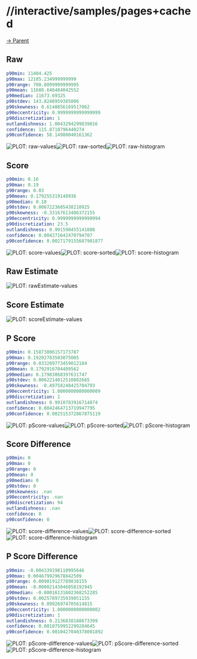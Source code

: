 
# //interactive/samples/pages+cached

[→ Parent](../..)


## Raw


```yaml
p90min: 11404.425
p90max: 12185.234999999999
p90range: 780.8099999999995
p90mean: 11688.646484042552
p90median: 11673.69325
p90stdev: 143.8248959385006
p90skewness: 0.6148856169517062
p90eccentricity: 0.9999999999999999
p90discretization: 1
outlandishness: 1.0043294299839016
confidence: 115.8718796440274
p90confidence: 58.14980040161362

```

![PLOT: raw-values](./raw/values.svg)![PLOT: raw-sorted](./raw/sorted.svg)![PLOT: raw-histogram](./raw/histogram.svg)
## Score


```yaml
p90min: 0.16
p90max: 0.19
p90range: 0.03
p90mean: 0.179255319148936
p90median: 0.18
p90stdev: 0.0067223605438210925
p90skewness: -0.33167613486372155
p90eccentricity: 0.9999999999999994
p90discretization: 23.5
outlandishness: 0.991590455141808
confidence: 0.004271642470794707
p90confidence: 0.0027179155687901877

```

![PLOT: score-values](./score/values.svg)![PLOT: score-sorted](./score/sorted.svg)![PLOT: score-histogram](./score/histogram.svg)
## Raw Estimate

![PLOT: rawEstimate-values](./rawEstimate/values.svg)
## Score Estimate

![PLOT: scoreEstimate-values](./scoreEstimate/values.svg)
## P Score


```yaml
p90min: 0.15873806157173787
p90max: 0.19202783503075005
p90range: 0.033289773459012184
p90mean: 0.1792916704409562
p90median: 0.17983868397631747
p90stdev: 0.0062214012510802665
p90skewness: -0.49758248425704793
p90eccentricity: 1.0000000000000009
p90discretization: 1
outlandishness: 0.9910783916714874
confidence: 0.0042464713719947795
p90confidence: 0.002515372867875119

```

![PLOT: pScore-values](./pScore/values.svg)![PLOT: pScore-sorted](./pScore/sorted.svg)![PLOT: pScore-histogram](./pScore/histogram.svg)
## Score Difference


```yaml
p90min: 0
p90max: 0
p90range: 0
p90mean: 0
p90median: 0
p90stdev: 0
p90skewness: .nan
p90eccentricity: .nan
p90discretization: 94
outlandishness: .nan
confidence: 0
p90confidence: 0

```

![PLOT: score-difference-values](./score-difference/values.svg)![PLOT: score-difference-sorted](./score-difference/sorted.svg)![PLOT: score-difference-histogram](./score-difference/histogram.svg)
## P Score Difference


```yaml
p90min: -0.004339198110995646
p90max: 0.004679929678842509
p90range: 0.009019127789838155
p90mean: -0.00002143046058192945
p90median: -0.00016131602368252285
p90stdev: 0.0025789735939851155
p90skewness: 0.09926974705614815
p90eccentricity: 1.0000000000000002
p90discretization: 1
outlandishness: 0.2136838188673399
confidence: 0.0010759952299284645
p90confidence: 0.0010427040378001892

```

![PLOT: pScore-difference-values](./pScore-difference/values.svg)![PLOT: pScore-difference-sorted](./pScore-difference/sorted.svg)![PLOT: pScore-difference-histogram](./pScore-difference/histogram.svg)
